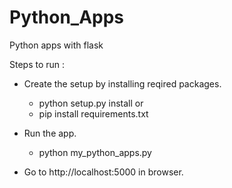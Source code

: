# Python_Apps
Python apps with flask

Steps to run : 
- Create the setup by installing reqired packages.
     - python setup.py install
               or
     - pip install requirements.txt
- Run the app.
     - python my_python_apps.py 

- Go to http://localhost:5000 in browser.
